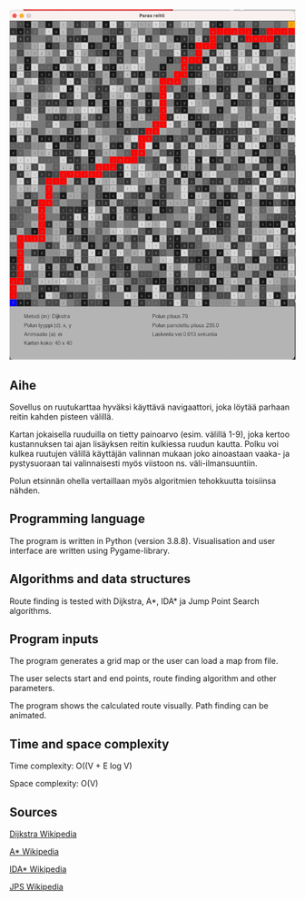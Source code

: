 <img src="png/reittikartta.png" width="750">

## Aihe

Sovellus on ruutukarttaa hyväksi käyttävä navigaattori, joka löytää parhaan reitin kahden pisteen välillä.  

Kartan jokaisella ruuduilla on tietty painoarvo (esim. välillä 1-9), joka kertoo kustannuksen tai ajan lisäyksen reitin kulkiessa ruudun kautta.  Polku voi kulkea ruutujen välillä käyttäjän valinnan mukaan joko ainoastaan vaaka- ja pystysuoraan tai valinnaisesti myös viistoon ns. väli-ilmansuuntiin.

Polun etsinnän ohella vertaillaan myös algoritmien tehokkuutta toisiinsa nähden.

## Programming language

The program is written in Python (version 3.8.8).  Visualisation and user interface are written using Pygame-library.

## Algorithms and data structures

Route finding is tested with Dijkstra, A*, IDA* ja Jump Point Search algorithms.

## Program inputs

The program generates a grid map or the user can load a map from file.

The user selects start and end points, route finding algorithm and other parameters.

The program shows the calculated route visually.  Path finding can be animated.

## Time and space complexity

Time complexity: O((V + E log V)

Space complexity: O(V)

## Sources

[Dijkstra Wikipedia](https://en.wikipedia.org/wiki/Dijkstra%27s_algorithm)

[A* Wikipedia](https://en.wikipedia.org/wiki/A*_search_algorithm)

[IDA* Wikipedia](https://en.wikipedia.org/wiki/Iterative_deepening_A*)

[JPS Wikipedia](https://en.wikipedia.org/wiki/Jump_point_search)

